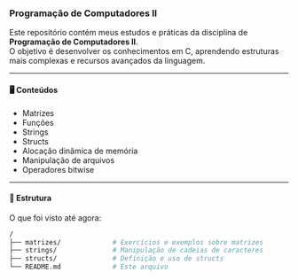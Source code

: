 ### Programação de Computadores II

Este repositório contém meus estudos e práticas da disciplina de **Programação de Computadores II**.<br>
O objetivo é desenvolver os conhecimentos em C, aprendendo estruturas mais complexas e recursos avançados da linguagem.

---

#### 🖥️ Conteúdos

- Matrizes  
- Funções  
- Strings  
- Structs  
- Alocação dinâmica de memória  
- Manipulação de arquivos  
- Operadores bitwise  

---
#### 📂 Estrutura 
O que foi visto até agora:
```bash
/
├── matrizes/             # Exercícios e exemplos sobre matrizes
├── strings/              # Manipulação de cadeias de caracteres
├── structs/              # Definição e uso de structs
└── README.md             # Este arquivo
